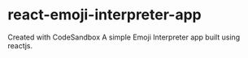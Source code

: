 # react-emoji-interpreter-app
Created with CodeSandbox
A simple Emoji Interpreter app built using reactjs.
